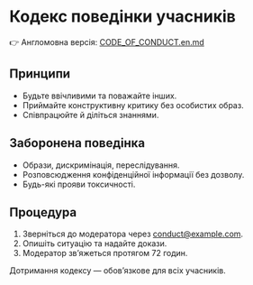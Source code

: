 # Кодекс поведінки учасників

👉 Англомовна версія: [CODE_OF_CONDUCT.en.md](CODE_OF_CONDUCT.en.md)

## Принципи
- Будьте ввічливими та поважайте інших.
- Приймайте конструктивну критику без особистих образ.
- Співпрацюйте й діліться знаннями.

## Заборонена поведінка
- Образи, дискримінація, переслідування.
- Розповсюдження конфіденційної інформації без дозволу.
- Будь-які прояви токсичності.

## Процедура
1. Зверніться до модератора через conduct@example.com.
2. Опишіть ситуацію та надайте докази.
3. Модератор звʼяжеться протягом 72 годин.

Дотримання кодексу — обовʼязкове для всіх учасників.


